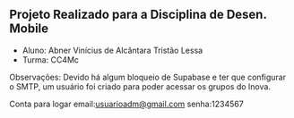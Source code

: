 ## Projeto Realizado para a Disciplina de Desen. Mobile 
 - Aluno: Abner Vinícius de Alcântara Tristão Lessa
 - Turma: CC4Mc

Observações:
Devido há algum bloqueio de Supabase e ter que configurar o SMTP,
um usuário foi criado para poder acessar os grupos do Inova.

Conta para logar
email:usuarioadm@gmail.com
senha:1234567
